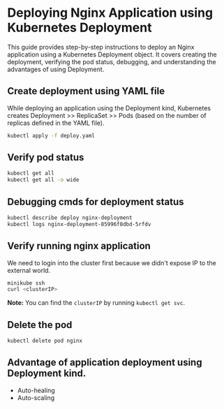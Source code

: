 # Deploying Nginx Application using Kubernetes Deployment
This guide provides step-by-step instructions to deploy an Nginx application using a Kubernetes Deployment object. It covers creating the deployment, verifying the pod status, debugging, and understanding the advantages of using Deployment.

## Create deployment using YAML file
While deploying an application using the Deployment kind, Kubernetes creates Deployment >> ReplicaSet >> Pods (based on the number of replicas defined in the YAML file).

```sh
kubectl apply -f deploy.yaml
```

## Verify pod status
```sh
kubectl get all
kubectl get all -o wide
```

## Debugging cmds for deployment status
```sh
kubectl describe deploy nginx-deployment
kubectl logs nginx-deployment-85996f8dbd-5rfdv
```

## Verify running nginx application
We need to login into the cluster first because we didn't expose IP to the external world.
```sh
minikube ssh
curl <clusterIP>
```

**Note:** You can find the `clusterIP` by running `kubectl get svc`.

## Delete the pod
```sh
kubectl delete pod nginx
```

## Advantage of application deployment using Deployment kind.
- Auto-healing
- Auto-scaling

